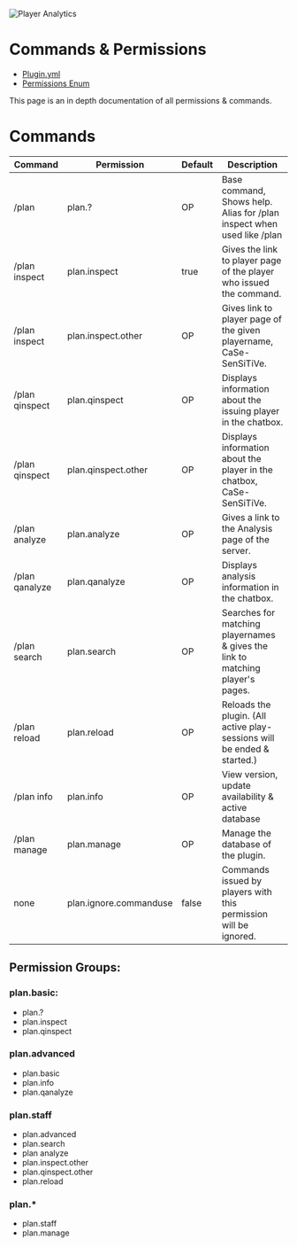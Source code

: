 ![Player Analytics](https://puu.sh/t8vin.png)
# Commands & Permissions

- [Plugin.yml](Plan/src/main/resources/plugin.yml)
- [Permissions Enum](Plan/src/main/java/com/djrapitops/plan/Permissions.java)

This page is an in depth documentation of all permissions & commands.

# Commands

Command | Permission | Default | Description
--- | ---- | ------ | ---------------------------------
/plan | plan.? | OP | Base command, Shows help. Alias for /plan inspect <player> when used like /plan <player>
/plan inspect | plan.inspect | true | Gives the link to player page of the player who issued the command.
/plan inspect <player> | plan.inspect.other | OP | Gives link to player page of the given playername, CaSe-SenSiTiVe.
/plan qinspect | plan.qinspect | OP | Displays information about the issuing player in the chatbox.
/plan qinspect <player> | plan.qinspect.other | OP | Displays information about the player in the chatbox, CaSe-SenSiTiVe.
/plan analyze | plan.analyze | OP | Gives a link to the Analysis page of the server.
/plan qanalyze | plan.qanalyze | OP | Displays analysis information in the chatbox.
/plan search <argument> | plan.search | OP | Searches for matching playernames & gives the link to matching player's pages.
/plan reload | plan.reload | OP | Reloads the plugin. (All active play-sessions will be ended & started.)
/plan info | plan.info | OP | View version, update availability & active database
/plan manage | plan.manage | OP | Manage the database of the plugin.
none | plan.ignore.commanduse | false | Commands issued by players with this permission will be ignored.
  
## Permission Groups:

### plan.basic:
- plan.?
- plan.inspect
- plan.qinspect

### plan.advanced
- plan.basic
- plan.info
- plan.qanalyze

### plan.staff
- plan.advanced
- plan.search
- plan analyze
- plan.inspect.other
- plan.qinspect.other
- plan.reload

### plan.*
- plan.staff
- plan.manage
